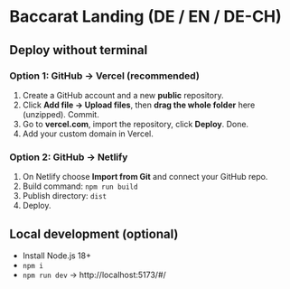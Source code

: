 # Baccarat Landing (DE / EN / DE-CH)

## Deploy without terminal
### Option 1: GitHub → Vercel (recommended)
1. Create a GitHub account and a new **public** repository.
2. Click **Add file → Upload files**, then **drag the whole folder** here (unzipped). Commit.
3. Go to **vercel.com**, import the repository, click **Deploy**. Done.
4. Add your custom domain in Vercel.

### Option 2: GitHub → Netlify
1. On Netlify choose **Import from Git** and connect your GitHub repo.
2. Build command: `npm run build`
3. Publish directory: `dist`
4. Deploy.

## Local development (optional)
- Install Node.js 18+
- `npm i`
- `npm run dev` → http://localhost:5173/#/

